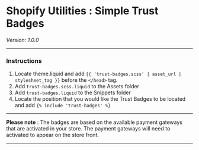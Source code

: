 # Shopify Utilities : Simple Trust Badges
_Version: 1.0.0_

---

### Instructions

1. Locate theme.liquid and add `{{ 'trust-badges.scss' | asset_url | stylesheet_tag }}` before the `</head>` tag.
2. Add `trust-badges.scss.liquid` to the Assets folder
3. Add `trust-badges.liquid` to the Snippets folder
4. Locate the position that you would like the Trust Badges to be located and add `{% include 'trust-badges' %}`

---

**Please note** : The badges are based on the available payment gateways that are activated in your store. The payment gateways will need to activated to appear on the store front. 

---


